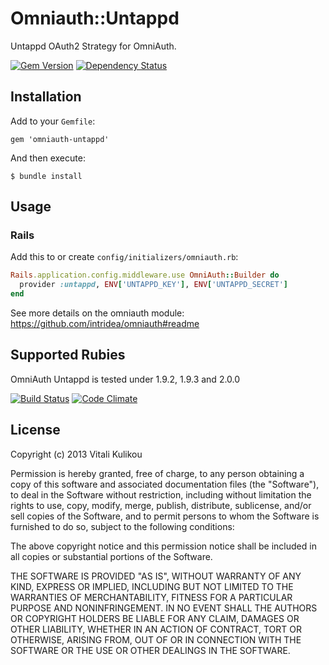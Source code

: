 # Omniauth::Untappd

Untappd OAuth2 Strategy for OmniAuth.

[![Gem Version](https://badge.fury.io/rb/omniauth-untappd.png)](http://badge.fury.io/rb/omniauth-untappd) [![Dependency Status](https://gemnasium.com/sabotatore/omniauth-untappd.png)](https://gemnasium.com/sabotatore/omniauth-untappd)

## Installation

Add to your `Gemfile`:

    gem 'omniauth-untappd'

And then execute:

    $ bundle install

## Usage

### Rails

Add this to or create `config/initializers/omniauth.rb`:

```ruby
Rails.application.config.middleware.use OmniAuth::Builder do
  provider :untappd, ENV['UNTAPPD_KEY'], ENV['UNTAPPD_SECRET']
end
```

See more details on the omniauth module: https://github.com/intridea/omniauth#readme

## Supported Rubies

OmniAuth Untappd is tested under 1.9.2, 1.9.3 and 2.0.0

[![Build Status](https://travis-ci.org/sabotatore/omniauth-untappd.png)](https://travis-ci.org/sabotatore/omniauth-untappd) [![Code Climate](https://codeclimate.com/github/sabotatore/omniauth-untappd.png)](https://codeclimate.com/github/sabotatore/omniauth-untappd)

## License

Copyright (c) 2013 Vitali Kulikou

Permission is hereby granted, free of charge, to any person obtaining a copy of
this software and associated documentation files (the "Software"), to deal in
the Software without restriction, including without limitation the rights to
use, copy, modify, merge, publish, distribute, sublicense, and/or sell copies of
the Software, and to permit persons to whom the Software is furnished to do so,
subject to the following conditions:

The above copyright notice and this permission notice shall be included in all
copies or substantial portions of the Software.

THE SOFTWARE IS PROVIDED "AS IS", WITHOUT WARRANTY OF ANY KIND, EXPRESS OR
IMPLIED, INCLUDING BUT NOT LIMITED TO THE WARRANTIES OF MERCHANTABILITY, FITNESS
FOR A PARTICULAR PURPOSE AND NONINFRINGEMENT. IN NO EVENT SHALL THE AUTHORS OR
COPYRIGHT HOLDERS BE LIABLE FOR ANY CLAIM, DAMAGES OR OTHER LIABILITY, WHETHER
IN AN ACTION OF CONTRACT, TORT OR OTHERWISE, ARISING FROM, OUT OF OR IN
CONNECTION WITH THE SOFTWARE OR THE USE OR OTHER DEALINGS IN THE SOFTWARE.
